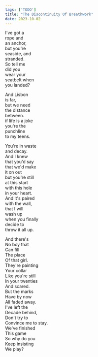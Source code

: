 ```yaml
---
tags: ['TODO']
title: "The Discontinuity Of Breathwork"
date: 2023-10-02
---
```


I've got a  
rope and  
an anchor,  
but you're  
seaside, and  
stranded.  
So tell me  
did you  
wear your  
seatbelt when  
you landed?

And Lisbon  
is far,  
but we need  
the distance  
between.  
if life is a joke  
you're the  
punchline  
to my teens.

You're in waste  
and decay.  
And I knew  
that you'd say  
that we'd make  
it on out  
but you're still  
at this start  
with this hole  
in your heart.  
And it's paired  
with the wall,  
that I will  
wash up  
when you finally  
decide to  
throw it all up.

And there's  
No boy that  
Can fill  
The place  
Of that girl.  
They're painting  
Your collar  
Like you're still  
In your twenties  
And scared.  
But the marks  
Have by now  
All faded away.  
I've left the  
Decade behind,  
Don't try to  
Convince me to stay.  
We've finished  
This game  
So why do you  
Keep insisting  
We play?
